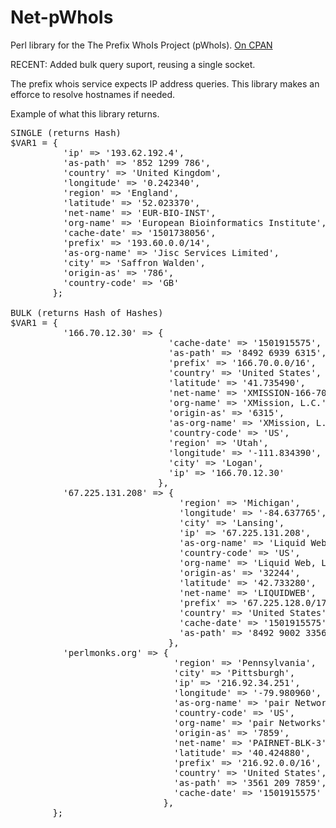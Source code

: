 # Net-pWhoIs
Perl library for the The Prefix WhoIs Project (pWhoIs).  [On CPAN](https://metacpan.org/pod/Net::pWhoIs)

RECENT: Added bulk query suport, reusing a single socket.

The prefix whois service expects IP address queries.  This library makes an efforce to resolve hostnames if needed.

Example of what this library returns.
<pre>
SINGLE (returns Hash)
$VAR1 = {
          'ip' => '193.62.192.4',
          'as-path' => '852 1299 786',
          'country' => 'United Kingdom',
          'longitude' => '0.242340',
          'region' => 'England',
          'latitude' => '52.023370',
          'net-name' => 'EUR-BIO-INST',
          'org-name' => 'European Bioinformatics Institute',
          'cache-date' => '1501738056',
          'prefix' => '193.60.0.0/14',
          'as-org-name' => 'Jisc Services Limited',
          'city' => 'Saffron Walden',
          'origin-as' => '786',
          'country-code' => 'GB'
        };

BULK (returns Hash of Hashes)
$VAR1 = {
          '166.70.12.30' => {
                              'cache-date' => '1501915575',
                              'as-path' => '8492 6939 6315',
                              'prefix' => '166.70.0.0/16',
                              'country' => 'United States',
                              'latitude' => '41.735490',
                              'net-name' => 'XMISSION-166-70-0-0',
                              'org-name' => 'XMission, L.C.',
                              'origin-as' => '6315',
                              'as-org-name' => 'XMission, L.C.',
                              'country-code' => 'US',
                              'region' => 'Utah',
                              'longitude' => '-111.834390',
                              'city' => 'Logan',
                              'ip' => '166.70.12.30'
                            },
          '67.225.131.208' => {
                                'region' => 'Michigan',
                                'longitude' => '-84.637765',
                                'city' => 'Lansing',
                                'ip' => '67.225.131.208',
                                'as-org-name' => 'Liquid Web, L.L.C',
                                'country-code' => 'US',
                                'org-name' => 'Liquid Web, L.L.C',
                                'origin-as' => '32244',
                                'latitude' => '42.733280',
                                'net-name' => 'LIQUIDWEB',
                                'prefix' => '67.225.128.0/17',
                                'country' => 'United States',
                                'cache-date' => '1501915575',
                                'as-path' => '8492 9002 3356 32244'
                              },
          'perlmonks.org' => {
                               'region' => 'Pennsylvania',
                               'city' => 'Pittsburgh',
                               'ip' => '216.92.34.251',
                               'longitude' => '-79.980960',
                               'as-org-name' => 'pair Networks',
                               'country-code' => 'US',
                               'org-name' => 'pair Networks',
                               'origin-as' => '7859',
                               'net-name' => 'PAIRNET-BLK-3',
                               'latitude' => '40.424880',
                               'prefix' => '216.92.0.0/16',
                               'country' => 'United States',
                               'as-path' => '3561 209 7859',
                               'cache-date' => '1501915575'
                             },
        };
</pre>
